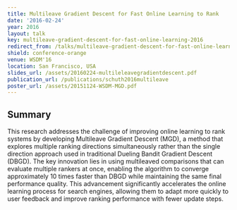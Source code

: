 ```yaml
---
title: Multileave Gradient Descent for Fast Online Learning to Rank
date: '2016-02-24'
year: 2016
layout: talk
key: multileave-gradient-descent-for-fast-online-learning-2016
redirect_from: /talks/multileave-gradient-descent-for-fast-online-learni-2016.html
shield: conference-orange
venue: WSDM'16
location: San Francisco, USA
slides_url: /assets/20160224-multileleavegradientdescent.pdf
publication_url: /publications/schuth2016multileave
poster_url: /assets/20151124-WSDM-MGD.pdf
---
```


## Summary

This research addresses the challenge of improving online learning to rank systems by developing Multileave Gradient Descent (MGD), a method that explores multiple ranking directions simultaneously rather than the single direction approach used in traditional Dueling Bandit Gradient Descent (DBGD). The key innovation lies in using multileaved comparisons that can evaluate multiple rankers at once, enabling the algorithm to converge approximately 10 times faster than DBGD while maintaining the same final performance quality. This advancement significantly accelerates the online learning process for search engines, allowing them to adapt more quickly to user feedback and improve ranking performance with fewer update steps.

